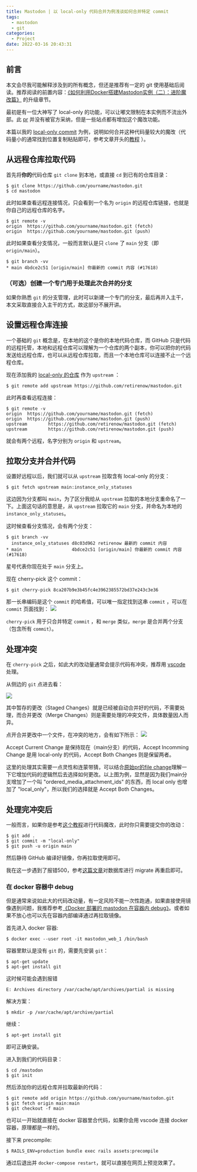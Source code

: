 ```yaml
---
title: Mastodon | 以 local-only 代码合并为例浅谈如何合并特定 commit
tags:
  - mastodon
  - git
categories:
  - Project
date: 2022-03-16 20:43:31
---
```



## 前言

本文会尽我可能解释涉及到的所有概念，但还是推荐有一定的 git 使用基础后阅读。推荐阅读的前置内容：[《如何利用Docker搭建Mastodon实例（二）：进阶魔改篇》](https://pullopen.github.io/%E8%BF%9B%E9%98%B6%E9%AD%94%E6%94%B9/2020/11/01/Mastodon-on-Docker-2.html) 的升级章节。


最初是有一位大神写了 local-only 的功能，可以让嘟文限制在本实例而不流出外部。此 [pr](https://github.com/mastodon/mastodon/pull/8427) 并没有被官方采纳，但是一些站点都有增加这个魔改功能。

本篇以我的 [local-only commit](https://github.com/retirenow/mastodon/commit/8ca207b9e3b45fc4e3962385572bd37e243c3e36) 为例，说明如何合并这种代码量较大的魔改（代码量小的通常找到位置复制粘贴即可，参考文章开头的[教程](https://pullopen.github.io/%E8%BF%9B%E9%98%B6%E9%AD%94%E6%94%B9/2020/11/01/Mastodon-on-Docker-2.html) ）。



## 从远程仓库拉取代码

首先将**你的**代码仓库 `git clone` 到本地，或直接 `cd` 到已有的仓库目录：
```
$ git clone https://github.com/yourname/mastodon.git 
$ cd mastodon
```
此时如果查看远程连接情况，只会看到一个名为 `origin` 的远程仓库链接，也就是你自己的远程仓库的名字。
```
$ git remote -v
origin  https://github.com/yourname/mastodon.git (fetch)
origin  https://github.com/yourname/mastodon.git (push)
```
此时如果查看分支情况，一般而言默认是只 `clone` 了 `main` 分支（即 `origin/main`）。
```
$ git branch -vv
* main 4bdce2c51 [origin/main] 你最新的 commit 内容 (#17618)
```


### （可选）创建一个专门用于处理此次合并的分支
如果你熟悉 `git` 的分支管理，此时可以新建一个专门的分支，最后再并入主干，本文采取直接合入主干的方式，故这部分不展开讲。

## 设置远程仓库连接
一个基础的 `git` 概念是，在本地的这个是你的本地代码仓库，而 GitHub 只是代码的远程托管，本地和远程仓库可以理解为一个仓库的两个副本，你可以把你的代码发送给远程仓库，也可以从远程仓库拉取，而且一个本地仓库可以连接不止一个远程仓库。

现在添加我的 [local-only 的仓库](https://github.com/retirenow/mastodon.git) 作为 `upstream` ：
```
$ git remote add upstream https://github.com/retirenow/mastodon.git
```
此时再查看远程连接：
```
$ git remote -v
origin  https://github.com/yourname/mastodon.git (fetch)
origin  https://github.com/yourname/mastodon.git (push)
upstream        https://github.com/retirenow/mastodon.git (fetch)
upstream        https://github.com/retirenow/mastodon.git (push)
```
就会有两个远程，名字分别为 `origin` 和 `upstream`。

## 拉取分支并合并代码
设置好远程以后，我们就可以从 `upstream` 拉取含有 local-only 的分支：
```
$ git fetch upstream main:instance_only_statuses
```
这边因为分支都叫 `main`，为了区分我给从 `upstream` 拉取的本地分支重命名了一下。上面这句话的意思是，从 `upstream` 拉取它的 `main` 分支，并命名为本地的 `instance_only_statuses`。

这时候查看分支情况，会有两个分支：
```
$ git branch -vv
  instance_only_statuses d8c03d962 retirenow 最新的 commit 内容
* main                   4bdce2c51 [origin/main] 你最新的 commit 内容 (#17618)
```
星号代表你现在处于 `main` 分支上。

现在 cherry-pick 这个 commit：
```
$ git cherry-pick 8ca207b9e3b45fc4e3962385572bd37e243c3e36
```
那一长串编码是这个 `commit` 的哈希值，可以唯一指定找到这串 `commit` ，可以在 `commit` 页面找到：
![](https://s2.loli.net/2022/03/16/iXBq4wMYpsR2mZa.png)

`cherry-pick` 用于只合并特定 `commit` ，和 `merge` 类似，`merge` 是合并两个分支（包含所有 `commit`）。

## 处理冲突
在 `cherry-pick` 之后，如此大的改动量通常会提示代码有冲突，推荐用 [vscode](https://tech.konata.co/2022-02-26-anaconda-vscode/) 处理。

从侧边的 `git` 点进去看：

![](https://s2.loli.net/2022/03/16/fOcUHQFNBJW8LVw.png)

其中暂存的更改（Staged Changes）就是已经被自动合并好的代码，不需要处理，而合并更改（Merge Changes）则是需要处理的冲突文件，具体数量因人而异。

点开合并更改中一个文件，在冲突的地方，会有如下所示：
![](https://s2.loli.net/2022/03/16/aRDdFfQykV3qzXL.png)

Accept Current Change 是保持现在（main分支）的代码，Accept Incomming Change 是用 local-only 的代码，Accept Both Changes 则是保留两者。

这里的处理其实需要一点灵性和连蒙带猜，可以结合[原始pr的file change](https://github.com/mastodon/mastodon/pull/8427/files)理解一下它增加代码的逻辑然后去选择如何更改。以上图为例，显然是因为我们main分支增加了一个叫 "ordered_media_attachment_ids" 的东西，而 local only 也增加了 "local_only"，所以我们的选择就是 Accept Both Changes。

## 处理完冲突后

一般而言，如果你是参考[这个教程](https://pullopen.github.io/%E8%BF%9B%E9%98%B6%E9%AD%94%E6%94%B9/2020/11/01/Mastodon-on-Docker-2.html)进行代码魔改，此时你只需要提交你的改动：

```
$ git add .
$ git commit -m "local-only"
$ git push -u origin main
```
然后静待 GitHub 编译好镜像，你再拉取使用即可。

我在这一步遇到了报错500，参考[这篇文章](https://blog.tantalum.life/posts/how-to-run-your-mastodon-by-docker/#%E6%95%B0%E6%8D%AE%E5%BA%93%E9%80%82%E5%BA%94)对数据库进行 migrate 再重启即可。
### 在 docker 容器中 debug
但是通常来说如此大的代码改动量，有一定风险不能一次性跑通，如果直接使用镜像遇到问题，我推荐参考[《Docker 部署的 mastodon 在容器内 debug》](https://tech.konata.co/2022-02-23-mastodon-debug-in-container/)。或者如果不放心也可以先在容器内部编译通过再拉取镜像。

首先进入 docker 容器:
```
$ docker exec --user root -it mastodon_web_1 /bin/bash
```

容器里默认是没有 `git` 的，需要先安装 `git`：
```
$ apt-get update
$ apt-get install git
```
这时候可能会遇到报错
```
E: Archives directory /var/cache/apt/archives/partial is missing
```
解决方案：
```
$ mkdir -p /var/cache/apt/archive/partial
```
继续：
```
$ apt-get install git
```
即可正确安装。

进入到我们的代码目录：
```
$ cd /mastodon
$ git init
```
然后添加你的远程仓库并拉取最新的代码：
```
$ git remote add origin https://github.com/yourname/mastodon.git
$ git fetch origin main:main
$ git checkout -f main
```
也可以一开始就直接在 docker 容器里合代码，如果你会用 vscode 连接 docker 容器，原理都是一样的。

接下来 precompile:
```
$ RAILS_ENV=production bundle exec rails assets:precompile
```
通过后退出并 `docker-compose restart`，就可以直接在网页上预览效果了。
